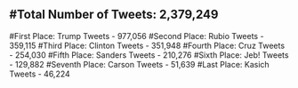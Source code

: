 #Total Number of Tweets: 2,379,249 
---
#First Place: Trump Tweets - 977,056
#Second Place: Rubio Tweets - 359,115
#Third Place: Clinton Tweets - 351,948
#Fourth Place: Cruz Tweets - 254,030
#Fifth Place: Sanders Tweets - 210,276
#Sixth Place: Jeb! Tweets - 129,882
#Seventh Place: Carson Tweets - 51,639
#Last Place: Kasich Tweets - 46,224
